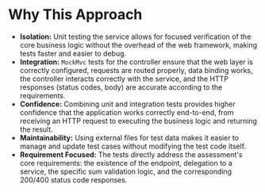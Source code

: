 # Why This Approach

* **Isolation:** Unit testing the service allows for focused verification of the core business logic without the overhead of the web framework, making tests faster and easier to debug.
* **Integration:** `MockMvc` tests for the controller ensure that the web layer is correctly configured, requests are routed properly, data binding works, the controller interacts correctly with the service, and the HTTP responses (status codes, body) are accurate according to the requirements.
* **Confidence:** Combining unit and integration tests provides higher confidence that the application works correctly end-to-end, from receiving an HTTP request to executing the business logic and returning the result.
* **Maintainability:** Using external files for test data makes it easier to manage and update test cases without modifying the test code itself.
* **Requirement Focused:** The tests directly address the assessment's core requirements: the existence of the endpoint, delegation to a service, the specific sum validation logic, and the corresponding 200/400 status code responses.
